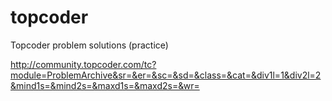 # topcoder
Topcoder problem solutions (practice)

http://community.topcoder.com/tc?module=ProblemArchive&sr=&er=&sc=&sd=&class=&cat=&div1l=1&div2l=2&mind1s=&mind2s=&maxd1s=&maxd2s=&wr=

